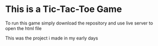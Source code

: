 <h1>This is a Tic-Tac-Toe Game</h1>
<p> To run this game simply download the repository and use live server to open the html file</p>
<p>This was the project i made in my early days</p>
